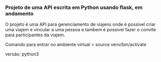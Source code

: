 ### Projeto de uma API escrita em Python usando flask, em andamento

O projeto é uma API para gerenciamento de viajens onde é possivel criar uma viajem e vincular a uma pessoa e tambem é possivel fazer o convite para participantes da viajem.

Comando para entrar no ambiente virtual > source venv/bin/activate

versão: python3

